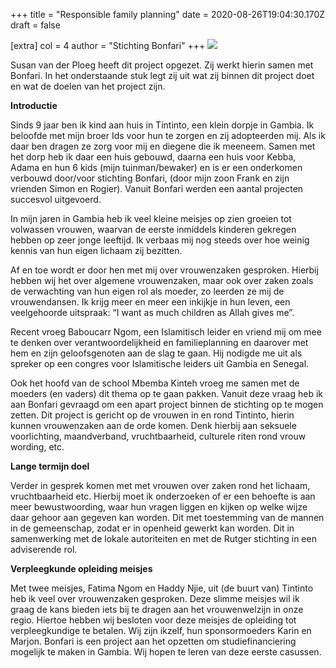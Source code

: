 +++
title = "Responsible family planning"
date = 2020-08-26T19:04:30.170Z
draft = false

[extra]
col = 4
author = "Stichting Bonfari"
+++
![](https://res.cloudinary.com/bonfari/image/upload/w_1000,ar_1:1,c_fill,g_auto,e_art:hokusai/c_fill,f_auto,q_auto,w_768/v1594672162/amadouxl.jpg)

<p class="text-justify" style="white-space: pre-wrap">Susan van der Ploeg heeft dit project opgezet. Zij werkt hierin samen met Bonfari. In het onderstaande stuk legt zij uit wat zij binnen dit project doet en wat de doelen van het project zijn.</p> <!-- more -->

**Introductie**

Sinds 9 jaar ben ik kind aan huis in Tintinto, een klein dorpje in Gambia. Ik beloofde met mijn broer Ids voor hun te zorgen en zij adopteerden mij. Als ik daar ben dragen ze zorg voor mij en diegene die ik meeneem. Samen met het dorp heb ik daar een huis gebouwd, daarna een huis voor Kebba, Adama en hun 6 kids (mijn tuinman/bewaker) en is er een onderkomen verbouwd door/voor stichting Bonfari, (door mijn zoon Frank en zijn vrienden Simon en Rogier). Vanuit Bonfari werden een aantal projecten succesvol uitgevoerd.

In mijn jaren in Gambia heb ik veel kleine meisjes op zien groeien tot volwassen vrouwen, waarvan de eerste inmiddels kinderen gekregen hebben op zeer jonge leeftijd. Ik verbaas mij nog steeds over hoe weinig kennis van hun eigen lichaam zij bezitten.

Af en toe wordt er door hen met mij over vrouwenzaken gesproken. Hierbij hebben wij het over algemene vrouwenzaken, maar ook over zaken zoals de verwachting van hun eigen rol als moeder, zo leerden ze mij de vrouwendansen. Ik krijg meer en meer een inkijkje in hun leven, een veelgehoorde uitspraak: “I want as much children as Allah gives me”.

Recent vroeg Baboucarr Ngom, een Islamitisch leider en vriend mij om mee te denken over verantwoordelijkheid en familieplanning en daarover met hem en zijn geloofsgenoten aan de slag te gaan. Hij nodigde me uit als spreker op een congres voor Islamitische leiders uit Gambia en Senegal.

Ook het hoofd van de school Mbemba Kinteh vroeg me samen met de moeders (en vaders) dit thema op te gaan pakken. Vanuit deze vraag heb ik aan Bonfari gevraagd om een apart project binnen de stichting op te mogen zetten. Dit project is gericht op de vrouwen in en rond Tintinto, hierin kunnen vrouwenzaken aan de orde komen. Denk hierbij aan seksuele voorlichting, maandverband, vruchtbaarheid, culturele riten rond vrouw wording, etc.

**Lange termijn doel**

Verder in gesprek komen met met vrouwen over zaken rond het lichaam, vruchtbaarheid etc. Hierbij moet ik onderzoeken of er een behoefte is aan meer bewustwoording, waar hun vragen liggen en kijken op welke wijze daar gehoor aan gegeven kan worden. Dit met toestemming van de mannen in de gemeenschap, zodat er in openheid gewerkt kan worden.
Dit in samenwerking met de lokale autoriteiten en met de Rutger stichting in een adviserende rol.

**Verpleegkunde opleiding meisjes**

Met twee meisjes, Fatima Ngom en Haddy Njie,  uit (de buurt van) Tintinto heb ik veel over vrouwenzaken gesproken. Deze slimme meisjes wil ik graag de kans bieden iets bij te dragen aan het vrouwenwelzijn in onze regio. Hiertoe hebben wij besloten voor deze meisjes de opleiding tot verpleegkundige te betalen. Wij zijn ikzelf, hun sponsormoeders Karin en Marjon.
Bonfari is een project aan het opzetten om studiefinanciering mogelijk te maken in Gambia. Wij hopen te leren van deze eerste casussen.

</p>